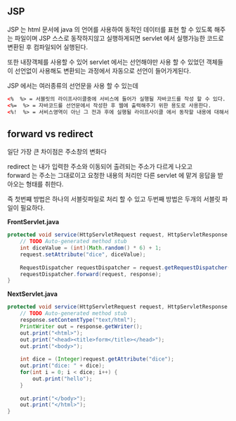 ## JSP
JSP 는 html 문서에 java 의 언어를 사용하여 동적인 데이터를 표현 할 수 있도록 해주는 파일이며 JSP 스스로 동작하지않고 실행하게되면 servlet 에서 실행가능한 코드로 변환된 후 컴파일되어 실행된다. 
  
또한 내장객체를 사용할 수 있어 servlet 에서는 선언해야만 사용 할 수 있었던 객체들이 선언없이 사용해도 변환되는 과정에서 자동으로 선언이 들어가게된다.
  
JSP 에서는 여러종류의 선언문을 사용 할 수 있는데 
```html
<%  %> = 서블릿의 라이프사이클중에 서비스에 들어가 실행될 자바코드를 작성 할 수 있다.
<%=  %> = 자바코드를 선언문에서 작성한 후 웹에 출력해주기 위한 용도로 사용한다.
<%!  %> = 서비스영역이 아닌 그 전과 후에 실행될 라이프사이클 에서 동작할 내용에 대해서 직접 선언하고 작성 할 수 있다.
```

## forward vs redirect
일단 가장 큰 차이점은 주소창의 변화다 
  
redirect 는 내가 입력한 주소와 이동되어 출려되는 주소가 다르게 나오고  
forward 는 주소는 그대로이고 요청한 내용의 처리만 다른 servlet 에 맡겨 응답을 받아오는 형태를 취한다.
  
즉 첫번쨰 방법은 하나의 서블릿파일로 처리 할 수 있고 두번째 방법은 두개의 서블릿 파일이 필요하다. 


**FrontServlet.java**
```java
protected void service(HttpServletRequest request, HttpServletResponse response) throws ServletException, IOException {
	// TODO Auto-generated method stub
	int diceValue = (int)(Math.random() * 6) + 1;
	request.setAttribute("dice", diceValue);
	
	RequestDispatcher requestDispatcher = request.getRequestDispatcher("/next");
	requestDispatcher.forward(request, response);
}
```


**NextServlet.java**
```java
protected void service(HttpServletRequest request, HttpServletResponse response) throws ServletException, IOException {
	// TODO Auto-generated method stub
	response.setContentType("text/html");
	PrintWriter out = response.getWriter();
	out.print("<html>");
	out.print("<head><title>form</title></head>");
	out.print("<body>");
	
	int dice = (Integer)request.getAttribute("dice");
	out.print("dice: " + dice);
	for(int i = 0; i < dice; i++) {
		out.print("hello");
	}
	
	out.print("</body>");
	out.print("</html>");
}
```